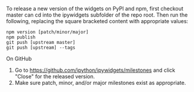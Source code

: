 To release a new version of the widgets on PyPI and npm, first checkout
master can cd into the ipywidgets subfolder of the repo root.  Then run the 
following, replacing the square bracketed content with appropriate values:

```
npm version [patch/minor/major]
npm publish
git push [upstream master]
git push [upstream] --tags
```

On GitHub
1. Go to https://github.com/ipython/ipywidgets/milestones and click "Close" for the released version.
2. Make sure patch, minor, and/or major milestones exist as appropriate.
